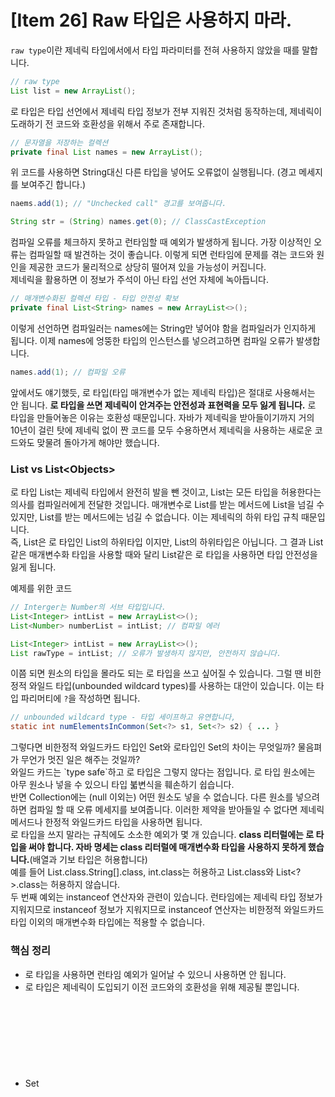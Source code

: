 # [Item 26] Raw 타입은 사용하지 마라.

`raw type`이란 제네릭 타입에서에서 타입 파라미터를 전혀 사용하지 않았을 때를 말합니다.
``` java
// raw type
List list = new ArrayList();
```
로 타입은 타입 선언에서 제네릭 타입 정보가 전부 지워진 것처럼 동작하는데, 제네릭이 도래하기 전 코드와 호환성을 위해서 주로 존재합니다.</br>
``` java
// 문자열을 저장하는 컬렉션
private final List names = new ArrayList();
```
위 코드를 사용하면 String대신 다른 타입을 넣어도 오류없이 실행됩니다. (경고 메세지를 보여주긴 합니다.)
``` java
naems.add(1); // "Unchecked call" 경고를 보여줍니다.
```
``` java
String str = (String) names.get(0); // ClassCastException
```
컴파일 오류를 체크하지 못하고 런타임할 때 예외가 발생하게 됩니다. 가장 이상적인 오류는 컴파일할 때 발견하는 것이 좋습니다. 이렇게 되면 런타임에 문제를 겪는 코드와 원인을 제공한 코드가 물리적으로 상당히 떨어져 있을 가능성이 커집니다.
</br>
제네릭을 활용하면 이 정보가 주석이 아닌 타입 선언 자체에 녹아듭니다.
``` java
// 매개변수화된 컬렉션 타입 - 타입 안전성 확보
private final List<String> names = new ArrayList<>();
```

이렇게 선언하면 컴파일러는 names에는 String만 넣어야 함을 컴파일러가 인지하게 됩니다. 이제 names에 엉뚱한 타입의 인스턴스를 넣으려고하면 컴파일 오류가 발생합니다.
``` java
names.add(1); // 컴파일 오류
```
앞에서도 얘기했듯, 로 타입(타입 매개변수가 없는 제네릭 타입)은 절대로 사용해서는 안 됩니다. **로 타입을 쓰면 제네릭이 안겨주는 안전성과 표현력을 모두 잃게 됩니다.** 로 타입을 만들어놓은 이유는 호환성 때문입니다. 자바가 제네릭을 받아들이기까지 거의 10년이 걸린 탓에 제네릭 없이 짠 코드를 모두 수용하면서 제네릭을 사용하는 새로운 코드와도 맞물려 돌아가게 해야만 했습니다.</br>

### List vs List\<Objects>
로 타입 List는 제네릭 타입에서 완전히 발을 뺀 것이고, List<Object>는 모든 타입을 허용한다는 의사를 컴파일러에게 전달한 것입니다. 매개변수로 List를 받는 메서드에 List<String>을 넘길 수 있지만, List<Object>를 받는 메서드에는 넘길 수 없습니다. 이는 제네릭의 하위 타입 규칙 때문입니다.</br>
즉, List<Integer>은 로 타입인 List의 하위타입 이지만, List<Object>의 하위타입은 아닙니다. 그 결과 List<Object>같은 매개변수화 타입을 사용할 때와 달리 List같은 로 타입을 사용하면 타입 안전성을 잃게 됩니다.
</br>

예제를 위한 코드

``` java
// Interger는 Number의 서브 타입입니다.
List<Integer> intList = new ArrayList<>();
List<Number> numberList = intList; // 컴파일 에러
```

``` java
List<Integer> intList = new ArrayList<>();
List rawType = intList; // 오류가 발생하지 않지만, 안전하지 않습니다.
```
이쯤 되면 원소의 타입을 몰라도 되는 로 타입을 쓰고 싶어질 수 있습니다. 그럴 땐 비한정적 와일드 타입(unbounded wildcard types)를 사용하는 대안이 있습니다. 이는 타입 파리머티에 `?`을 작성하면 됩니다.
``` java
// unbounded wildcard type - 타입 세이프하고 유연합니다,
static int numElementsInCommon(Set<?> s1, Set<?> s2) { ... }
```
그렇다면 비한정적 와일드카드 타입인 Set<?>와 로타입인 Set의 차이는 무엇일까? 물음펴가 무언가 멋진 일은 해주는 것일까?</br>
와일드 카드는 `type safe`하고 로 타입은 그렇지 않다는 점입니다. 로 타입 원소에는 아무 원소나 넣을 수 있으니 타입 붋변식을 훼손하기 쉽습니다. </br>
반면 Collection<?>에는 (null 이외는) 어떤 원소도 넣을 수 없습니다. 다른 원소를 넣으려 하면 컴파일 할 때 오류 메세지를 보여줍니다. 이러한 제약을 받아들일 수 없다면 제네릭 메서드나 한정적 와일드카드 타입을 사용하면 됩니다.</br>
로 타입을 쓰지 말라는 규칙에도 소소한 예외가 몇 개 있습니다. **class 리터럴에는 로 타입을 써야 합니다. 자바 명세는 class 리터럴에 매개변수화 타입을 사용하지 못하게 했습니다.**(배열과 기보 타입은 허용합니다)</br>
예를 들어 List.class.String[].class, int.class는 허용하고 List<String>.class와 List<?>.class는 허용하지 않습니다.
</br>
두 번째 예외는 instanceof 연산자와 관련이 있습니다. 런타임에는 제네릭 타입 정보가 지워지므로 instanceof 정보가 지워지므로 instanceof 연산자는 비한정적 와일드카드 타입 이외의 매개변수화 타입에는 적용할 수 없습니다.
</br>
### 핵심 정리
- 로 타입을 사용하면 런타임 예외가 일어날 수 있으니 사용하면 안 됩니다.
- 로 타입은 제네릭이 도입되기 이전 코드와의 호환성을 위해 제공될 뿐입니다.
- Set<Object>는 어떤 타입의 객체도 저장할 수 있는 매개변수화 타입이고, Set<?>는 모든 종의 타입 객체만 저장할 수 있는 와일드카드 타입입니다.
  
